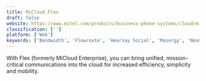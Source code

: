```yaml
---
title: MiCloud Flex
draft: false 
website: https://www.mitel.com/products/business-phone-systems/cloud/micloud-flex
classification: ['']
platform: ['Web']
keywords: ['Bandwidth', 'Flowroute', 'Hearsay Social', 'Masergy', 'Nexmo', 'Padlet Briefcase', 'PubNub Data Stream Network', 'Sinch', 'Spring Edge', 'Telnyx', 'Twilio', 'VoIP Innovations', 'Voxbone', 'Zipwhip', 'thinQ', 'txtsignal']
---
```

With Flex (formerly MiCloud Enterprise), you can bring unified, mission-critical communications into the cloud for increased efficiency, simplicity and mobility.